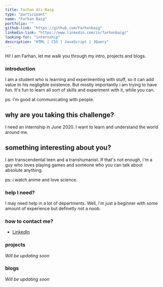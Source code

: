```yaml
---
title: Farhan Ali Baig
type: "participant"
name: "Farhan Baig"
portfolio: ""
github-link: "https://github.com/Farhxnbaig"
linkedin-link: "https://www.linkedin.com/in/farhxnbaig/"
looking-for: "internship"
description: "HTML | CSS | JavaScript | JQuery"
---
```


Hi! I am Farhan, let me walk you through my intro, projects and blogs.

### introduction

I am a student who is learning and experimenting with stuff, so it can add value to his negligible existence. But mostly importantly i am trying to have fun. It's fun to learn all sort of skills and experiment with it, while you can.

ps: I'm good at communicating with people.

## why are you taking this challenge?

I need an internship in June 2020.
I want to learn and understand the world around me. 

## something interesting about you?

 I am transcendental teen and a transhumanist. If that's not enough, i'm a guy who loves playing games and someone who you can talk about absolute anything. 

 ps: i watch anime and love science.

### help I need?

I may need help in a lot of departments. Well, i'm just a beginner with some amount of experience but definetly not a noob. 

### how to contact me?

- [LinkedIn](https://www.linkedin.com/in/farhxnbaig/)

### projects

*Will be updating soon*

### blogs

*Will be updating soon*
